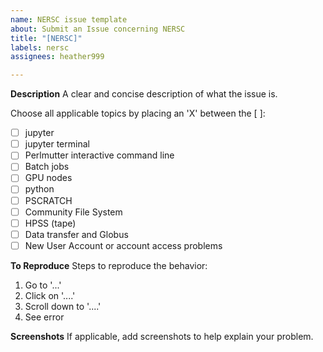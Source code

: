 ```yaml
---
name: NERSC issue template
about: Submit an Issue concerning NERSC
title: "[NERSC]"
labels: nersc
assignees: heather999

---
```


**Description**
A clear and concise description of what the issue is.  

Choose all applicable topics by placing an 'X' between the [ ]:
- [ ] jupyter
- [ ] jupyter terminal
- [ ] Perlmutter interactive command line
- [ ] Batch jobs
- [ ] GPU nodes
- [ ] python
- [ ] PSCRATCH
- [ ] Community File System
- [ ] HPSS (tape)
- [ ] Data transfer and Globus
- [ ] New User Account or account access problems

**To Reproduce**
Steps to reproduce the behavior:
1. Go to '...'
2. Click on '....'
3. Scroll down to '....'
4. See error

**Screenshots**
If applicable, add screenshots to help explain your problem.
